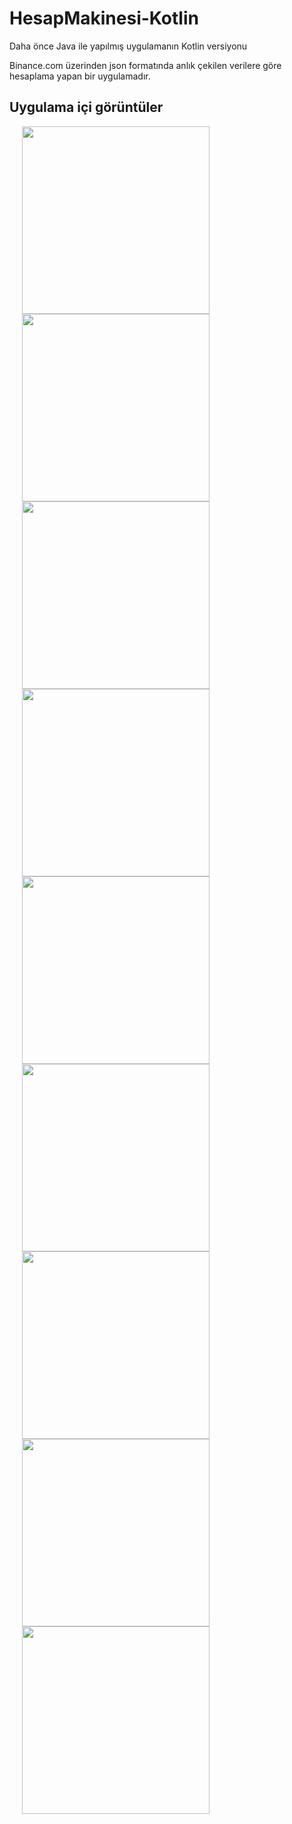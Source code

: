# HesapMakinesi-Kotlin
Daha önce Java ile yapılmış uygulamanın Kotlin versiyonu

Binance.com üzerinden json formatında anlık çekilen verilere göre hesaplama yapan bir uygulamadır.

## Uygulama içi görüntüler

<p float="left">
  
  <img src="https://user-images.githubusercontent.com/61823965/167186116-f1369601-db09-468d-9763-ea0f5ed2a29d.png" width="300" hspace="20">

  <img src="https://user-images.githubusercontent.com/61823965/167184305-796d308c-2f93-4e4e-a703-9621491b5c17.png" width="300" hspace="20">

  <img src="https://user-images.githubusercontent.com/61823965/167186225-4b030a70-577e-4367-8927-6d56b1ee2027.png" width="300" hspace="20">

  <img src="https://user-images.githubusercontent.com/61823965/167186258-f06a88b6-fc57-4012-bb4e-f8e5d62e58c4.png" width="300" hspace="20">

  <img src="https://user-images.githubusercontent.com/61823965/167186264-ad23c342-c7dc-406d-8bfe-fe4d0f8dd190.png" width="300" hspace="20">
  
  <img src="https://user-images.githubusercontent.com/61823965/167186277-23166545-99fe-4adc-8155-964fb3783a60.png" width="300" hspace="20">

  <img src="https://user-images.githubusercontent.com/61823965/167186272-dd01e3d3-f870-48e7-8c2b-7d2c13c464bb.png" width="300" hspace="20">

  <img src="https://user-images.githubusercontent.com/61823965/167186283-fa859b76-330e-4968-b18f-099c4b2922ec.png" width="300" hspace="20">

  <img src="https://user-images.githubusercontent.com/61823965/167186290-273a478e-97a3-4c20-a724-75ca0e75bd62.png" width="300" hspace="20">
   
</p>
